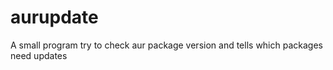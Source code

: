 aurupdate
=========

A small program try to check aur package version and tells which packages need updates
